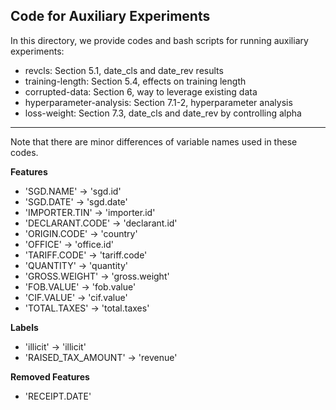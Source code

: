 ## Code for Auxiliary Experiments

In this directory, we provide codes and bash scripts for running auxiliary experiments:
* revcls: Section 5.1, date_cls and date_rev results 
* training-length: Section 5.4, effects on training length
* corrupted-data: Section 6, way to leverage existing data
* hyperparameter-analysis: Section 7.1-2, hyperparameter analysis
* loss-weight: Section 7.3, date_cls and date_rev by controlling alpha

---

Note that there are minor differences of variable names used in these codes.

**Features**
* 'SGD.NAME' → 'sgd.id'
* 'SGD.DATE' → 'sgd.date'
* 'IMPORTER.TIN' → 'importer.id'
* 'DECLARANT.CODE' → 'declarant.id'
* 'ORIGIN.CODE' → 'country'
* 'OFFICE' → 'office.id'
* 'TARIFF.CODE' → 'tariff.code'
* 'QUANTITY' → 'quantity'
* 'GROSS.WEIGHT' → 'gross.weight'
* 'FOB.VALUE' → 'fob.value'
* 'CIF.VALUE' → 'cif.value'
* 'TOTAL.TAXES' → 'total.taxes'

**Labels**
* 'illicit' → 'illicit'
* 'RAISED_TAX_AMOUNT' → 'revenue'

**Removed Features**
* 'RECEIPT.DATE'
